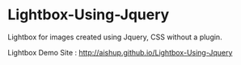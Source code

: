 # Lightbox-Using-Jquery
Lightbox for images created using Jquery, CSS without a plugin.

Lightbox Demo Site : http://aishup.github.io/Lightbox-Using-Jquery
